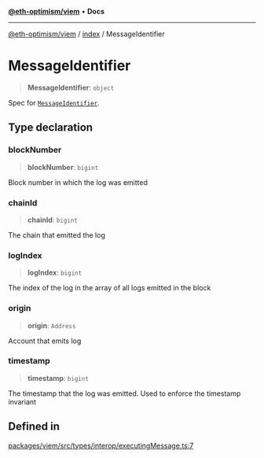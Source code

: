 [**@eth-optimism/viem**](../../README.md) • **Docs**

***

[@eth-optimism/viem](../../README.md) / [index](../README.md) / MessageIdentifier

# MessageIdentifier

> **MessageIdentifier**: `object`

Spec for [`MessageIdentifier`](https://github.com/ethereum-optimism/specs/blob/main/specs/interop/messaging.md#message-identifier).

## Type declaration

### blockNumber

> **blockNumber**: `bigint`

Block number in which the log was emitted

### chainId

> **chainId**: `bigint`

The chain that emitted the log

### logIndex

> **logIndex**: `bigint`

The index of the log in the array of all logs emitted in the block

### origin

> **origin**: `Address`

Account that emits log

### timestamp

> **timestamp**: `bigint`

The timestamp that the log was emitted. Used to enforce the timestamp invariant

## Defined in

[packages/viem/src/types/interop/executingMessage.ts:7](https://github.com/ethereum-optimism/ecosystem/blob/9a896f86e34c9a727d55fa4358d5403a7c25770a/packages/viem/src/types/interop/executingMessage.ts#L7)
